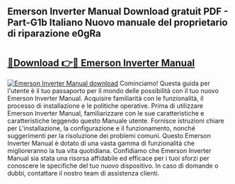 ## Emerson Inverter Manual Download gratuit PDF - Part-G1b Italiano Nuovo manuale del proprietario di riparazione e0gRa

# <h2><a href="http://df9shql.blite.top/?on=Emerson+Inverter+Manual">🔗Download 👉🔴 Emerson Inverter Manual</a></h2>

[![Emerson Inverter Manual download](https://i.imgur.com/lujVjoI.png)](http://df9shql.blite.top/?on=Emerson+Inverter+Manual)
Cominciamo! Questa guida per l'utente è il tuo passaporto per il mondo delle possibilità con il tuo nuovo Emerson Inverter Manual. Acquisire familiarità con le funzionalità, il processo di installazione e le politiche operative. Prima di utilizzare Emerson Inverter Manual, familiarizzare con le sue caratteristiche e caratteristiche leggendo questo Manuale utente. Fornisce istruzioni chiare per L'installazione, la configurazione e il funzionamento, nonché suggerimenti per la risoluzione dei problemi comuni. Questo Emerson Inverter Manual è dotato di una vasta gamma di funzionalità che miglioreranno la tua vita quotidiana. Confidiamo che Emerson Inverter Manual sia stata una risorsa affidabile ed efficace per i tuoi sforzi per conoscere le specifiche del tuo nuovo dispositivo. In caso di domande o dubbi, contattare il nostro team di assistenza clienti.
